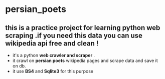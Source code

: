 # persian_poets
## this is a practice project for learning python web scraping .if you need this data you can use wikipedia api free and clean !
* it's a python **web crawler and scraper** .
* it crawl on **persian poets** wikipedia pages and scrape data and save it on db.
* it use **BS4** and **Sqlite3** for this purpose

